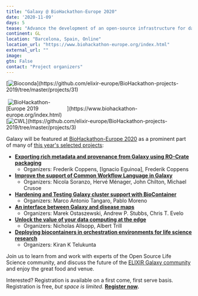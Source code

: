 ```yaml
---
title: "Galaxy @ BioHackathon-Europe 2020"
date: '2020-11-09'
days: 5
tease: "Advance the development of an open-source infrastructure for data integration"
continent: GL
location: "Barcelona, Spain, Online"
location_url: "https://www.biohackathon-europe.org/index.html"
external_url: ""
image: 
gtn: False
contact: "Project organizers"
---
```


<div class="float-right">
[<img style="max-width: 160px" src="/src/images/logos/bioconda.png" alt="Bioconda" />](https://github.com/elixir-europe/BioHackathon-projects-2019/tree/master/projects/31)<br /><br />
[<img style="max-width: 160px" src="/src/events/2019-11-biohackathon-europe/bhlogo.png" alt="BioHackathon-Europe 2019" />](https://www.biohackathon-europe.org/index.html)<br />
[<img style="max-width: 160px" src="/src/images/logos/cwl-logo-small-trans.png" alt="CWL" />](https://github.com/elixir-europe/BioHackathon-projects-2019/tree/master/projects/3)<br />
</div>

Galaxy will be featured at [BioHackathon-Europe 2020](https://www.biohackathon-europe.org/index.html) as a prominent part of many of [this year's selected projects](https://www.biohackathon-europe.org/projects):

* **[Exporting rich metadata and provenance from Galaxy using RO-Crate packaging](https://github.com/elixir-europe/BioHackathon-projects-2020/tree/master/projects/14)**
  * Organizers: Frederik Coppens, [Ignacio Eguinoa], Frederik Coppens
* **[Improve the support of Common Workflow Language in Galaxy](https://github.com/elixir-europe/BioHackathon-projects-2020/tree/master/projects/17)**
  * Organizers: Nicola Soranzo, Hervé Ménager, John Chilton, Michael Crusoe
* **[Hardening and Testing Galaxy cluster support with BioContainer](https://github.com/elixir-europe/BioHackathon-projects-2020/tree/master/projects/18)**
  * Organizers: Marco Antonio Tangaro, Pablo Moreno
* **[An interface between Galaxy and disease maps](https://github.com/elixir-europe/BioHackathon-projects-2020/tree/master/projects/27)**
  * Organizers: Marek Ostaszewski, Andrew P. Stubbs, Chris T. Evelo
* **[Unlock the value of your data computing at the edge](https://github.com/elixir-europe/BioHackathon-projects-2020/blob/6033058e50abee7374ceead14d5ad0b43121da46/projects/39/README.md)**
  * Organizers: Nicholas Allsopp, Albert Trill
* **[Deploying biocontainers in orchestration environments for life science research](https://github.com/elixir-europe/BioHackathon-projects-2020/blob/6033058e50abee7374ceead14d5ad0b43121da46/projects/31/README.md)**
  * Organizers: Kiran K Telukunta

Join us to learn from and work with experts of the Open Source Life Science community, and discuss the future of the [ELIXIR Galaxy community](https://elixir-europe.org/communities/galaxy) and enjoy the great food and venue.

Interested? Registration is available on a first come, first serve basis. Registration is free, *but space is limited.*  **[Register now](https://www.biohackathon-europe.org/registration.html).**

